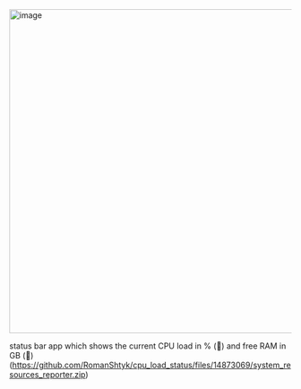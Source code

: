<img width="577" alt="image" src="https://github.com/RomanShtyk/cpu_load_status/assets/25960348/5c50474a-21d9-48ee-b42e-17b4bbaa01e5">

status bar app which shows the current CPU load in % (🧮) and free RAM in GB (💾)
(https://github.com/RomanShtyk/cpu_load_status/files/14873069/system_resources_reporter.zip)
